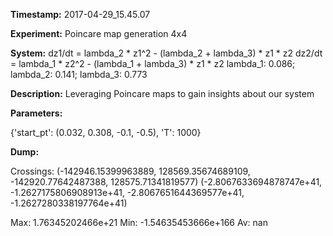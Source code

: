**Timestamp:** 2017-04-29_15.45.07

**Experiment:** Poincare map generation 4x4

**System:**
dz1/dt = lambda_2 * z1^2 - (lambda_2 + lambda_3) * z1 * z2 
dz2/dt = lambda_1 * z2^2 - (lambda_1 + lambda_3) * z1 * z2 
lambda_1: 0.086; lambda_2: 0.141; lambda_3: 0.773

**Description:** Leveraging Poincare maps to gain insights about our system

**Parameters:**

{'start_pt': (0.032, 0.308, -0.1, -0.5), 'T': 1000}

**Dump:**



Crossings:
(-142946.15399963889, 128569.35674689109, -142920.77642487388, 128575.71341819577)
(-2.8067633694878747e+41, -1.2627175806908913e+41, -2.8067651644369577e+41, -1.2627280338197764e+41)

Max:
1.76345202466e+21
Min:
-1.54635453666e+166
Av:
nan